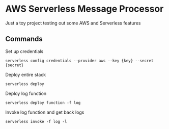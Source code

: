 # AWS Serverless Message Processor

Just a toy project testing out some AWS and Serverless features

## Commands

Set up credentials
```
serverless config credentials --provider aws --key {key} --secret {secret}
```
Deploy entire stack
```
serverless deploy
```
Deploy log function
```
serverless deploy function -f log
```
Invoke log function and get back logs
```
serverless invoke -f log -l
```
